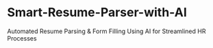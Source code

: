 # Smart-Resume-Parser-with-AI
Automated Resume Parsing &amp; Form Filling Using AI for Streamlined HR Processes
